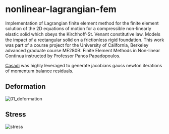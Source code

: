 # nonlinear-lagrangian-fem
Implementation of Lagrangian finite element method for the finite element solution of the 2D equations of motion for a compressible non-linearly elastic solid which obeys the Kirchhoﬀ-St. Venant constitutive law. Models the impact of a rectangular solid on a frictionless rigid foundation. This work was part of a course project for the University of California, Berkeley advanced graduate course ME280B: Finite Element Methods in Non-linear Continua instructed by Professor Panos Papadopoulos.

[Casadi](https://web.casadi.org) was highly leveraged to generate jacobians gauss newton iterations of momentum balance residuals. 

## Deformation
![01_deformation](https://github.com/user-attachments/assets/d67af65d-c617-477e-99a1-5c2310d864dd)

## Stress
![stress](https://github.com/user-attachments/assets/f343a8af-75cb-49db-b80d-23e69dde72f6)
